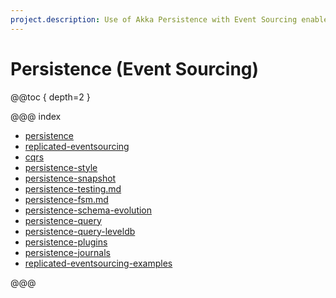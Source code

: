 ```yaml
---
project.description: Use of Akka Persistence with Event Sourcing enables actors to persist your events for recovery on failure or when migrated within a cluster.
---
```


# Persistence (Event Sourcing)

@@toc { depth=2 }

@@@ index

* [persistence](persistence.md)
* [replicated-eventsourcing](replicated-eventsourcing.md)
* [cqrs](cqrs.md)
* [persistence-style](persistence-style.md)
* [persistence-snapshot](persistence-snapshot.md)
* [persistence-testing.md](persistence-testing.md)
* [persistence-fsm.md](persistence-fsm.md)
* [persistence-schema-evolution](../persistence-schema-evolution.md)
* [persistence-query](../persistence-query.md)
* [persistence-query-leveldb](../persistence-query-leveldb.md)
* [persistence-plugins](../persistence-plugins.md)
* [persistence-journals](../persistence-journals.md)
* [replicated-eventsourcing-examples](replicated-eventsourcing-examples.md)

@@@
